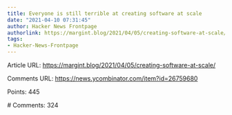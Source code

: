 ```yaml
---
title: Everyone is still terrible at creating software at scale
date: "2021-04-10 07:31:45"
author: Hacker News Frontpage
authorlink: https://margint.blog/2021/04/05/creating-software-at-scale/
tags:
- Hacker-News-Frontpage
---
```


<p>Article URL: <a href="https://margint.blog/2021/04/05/creating-software-at-scale/">https://margint.blog/2021/04/05/creating-software-at-scale/</a></p>
<p>Comments URL: <a href="https://news.ycombinator.com/item?id=26759680">https://news.ycombinator.com/item?id=26759680</a></p>
<p>Points: 445</p>
<p># Comments: 324</p>
